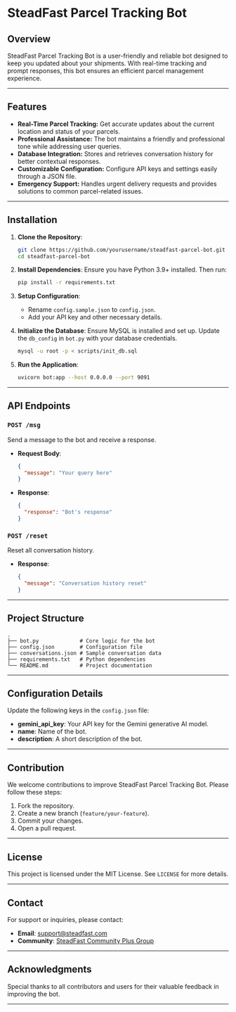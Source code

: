 # SteadFast Parcel Tracking Bot

## Overview
SteadFast Parcel Tracking Bot is a user-friendly and reliable bot designed to keep you updated about your shipments. With real-time tracking and prompt responses, this bot ensures an efficient parcel management experience.

---

## Features
- **Real-Time Parcel Tracking:** Get accurate updates about the current location and status of your parcels.
- **Professional Assistance:** The bot maintains a friendly and professional tone while addressing user queries.
- **Database Integration:** Stores and retrieves conversation history for better contextual responses.
- **Customizable Configuration:** Configure API keys and settings easily through a JSON file.
- **Emergency Support:** Handles urgent delivery requests and provides solutions to common parcel-related issues.

---

## Installation

1. **Clone the Repository**:
   ```bash
   git clone https://github.com/yourusername/steadfast-parcel-bot.git
   cd steadfast-parcel-bot
   ```

2. **Install Dependencies**:
   Ensure you have Python 3.9+ installed. Then run:
   ```bash
   pip install -r requirements.txt
   ```

3. **Setup Configuration**:
   - Rename `config.sample.json` to `config.json`.
   - Add your API key and other necessary details.

4. **Initialize the Database**:
   Ensure MySQL is installed and set up. Update the `db_config` in `bot.py` with your database credentials.
   ```bash
   mysql -u root -p < scripts/init_db.sql
   ```

5. **Run the Application**:
   ```bash
   uvicorn bot:app --host 0.0.0.0 --port 9091
   ```

---

## API Endpoints

### `POST /msg`
Send a message to the bot and receive a response.

- **Request Body**:
  ```json
  {
    "message": "Your query here"
  }
  ```

- **Response**:
  ```json
  {
    "response": "Bot's response"
  }
  ```

### `POST /reset`
Reset all conversation history.

- **Response**:
  ```json
  {
    "message": "Conversation history reset"
  }
  ```

---

## Project Structure

```plaintext
.
├── bot.py             # Core logic for the bot
├── config.json        # Configuration file
├── conversations.json # Sample conversation data
├── requirements.txt   # Python dependencies
└── README.md          # Project documentation
```

---

## Configuration Details

Update the following keys in the `config.json` file:

- **gemini_api_key**: Your API key for the Gemini generative AI model.
- **name**: Name of the bot.
- **description**: A short description of the bot.

---

## Contribution

We welcome contributions to improve SteadFast Parcel Tracking Bot. Please follow these steps:

1. Fork the repository.
2. Create a new branch (`feature/your-feature`).
3. Commit your changes.
4. Open a pull request.

---

## License
This project is licensed under the MIT License. See `LICENSE` for more details.

---

## Contact

For support or inquiries, please contact:
- **Email**: support@steadfast.com
- **Community**: [SteadFast Community Plus Group](#)

---

## Acknowledgments

Special thanks to all contributors and users for their valuable feedback in improving the bot.

---
